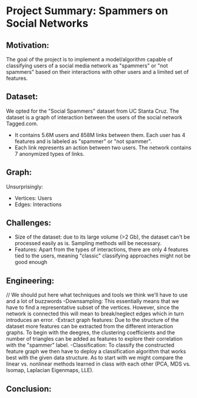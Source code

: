 # Project Summary: Spammers on Social Networks

## Motivation:
The goal of the project is to implement a model/algorithm capable of classifying users of a social media network as "spammers" or "not spammers" based on their interactions with other users and a limited set of features.

## Dataset:
We opted for the "Social Spammers" dataset from UC Stanta Cruz. The dataset is a graph of interaction between the users of the social network Tagged.com.
- It contains 5.6M users and 858M links between them. Each user has 4 features and is labeled as "spammer" or "not spammer".
- Each link represents an action between two users. The network contains 7 anonymized types of links.

## Graph:
Unsurprisingly:
- Vertices: Users
- Edges: Interactions


## Challenges:
- Size of the dataset: due to its large volume (>2 Gb), the dataset can't be processed easily as is. Sampling methods will be necessary.
- Features: Apart from the types of interactions, there are only 4 features tied to the users, meaning "classic" classifying approaches might not be good enough

## Engineering:
// We should put here what techniques and tools we think we'll have to use and a lot of buzzwords
-Downsampling: This essentially means that we have to find a representative subset of the vertices. However, since the network is connected this will mean to break/neglect edges which in turn introduces an error.
-Extract graph features: Due to the structure of the dataset more features can be extracted from the different interaction graphs. To begin with the deegres, the clustering coefficients and the number of triangles can be added as features to explore their correlation with the "spammer" label.
-Classification: To classify the constructed feature graph we then have to deploy a classification algorithm that works best with the given data structure. As to start with we might compare the linear vs. nonlinear methods learned in class with each other (PCA, MDS vs. Isomap, Laplacian Eigenmaps, LLE).

## Conclusion:

